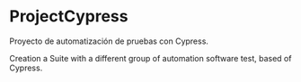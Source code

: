 # ProjectCypress
Proyecto de automatización de pruebas con Cypress.

Creation a Suite with a different group of automation software test, based of Cypress.

